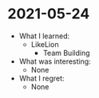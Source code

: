 # 2021-05-24

- What I learned:
  -  LikeLion
     -  Team Building
- What was interesting:
  - None 
- What I regret:
  - None 